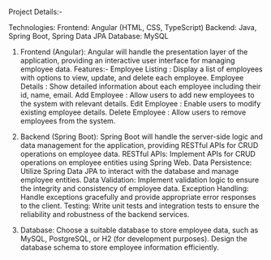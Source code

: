Project Details:- 

Technologies:
Frontend: Angular (HTML, CSS, TypeScript)
Backend: Java, Spring Boot, Spring Data JPA
Database: MySQL

1. Frontend (Angular):
Angular will handle the presentation layer of the application, providing an interactive user interface for managing employee data.
Features:- 
Employee Listing : Display a list of employees with options to view, update, and delete each employee.
Employee Details : Show detailed information about each employee including their id, name, email.
Add Employee : Allow users to add new employees to the system with relevant details.
Edit Employee : Enable users to modify existing employee details.
Delete Employee : Allow users to remove employees from the system.

2. Backend (Spring Boot):
Spring Boot will handle the server-side logic and data management for the application, providing RESTful APIs for CRUD operations on employee data.
RESTful APIs: Implement APIs for CRUD operations on employee entities using Spring Web.
Data Persistence: Utilize Spring Data JPA to interact with the database and manage employee entities.
Data Validation: Implement validation logic to ensure the integrity and consistency of employee data.
Exception Handling: Handle exceptions gracefully and provide appropriate error responses to the client.
Testing: Write unit tests and integration tests to ensure the reliability and robustness of the backend services.

3. Database:
Choose a suitable database to store employee data, such as MySQL, PostgreSQL, or H2 (for development purposes). Design the database schema to store employee information efficiently.
